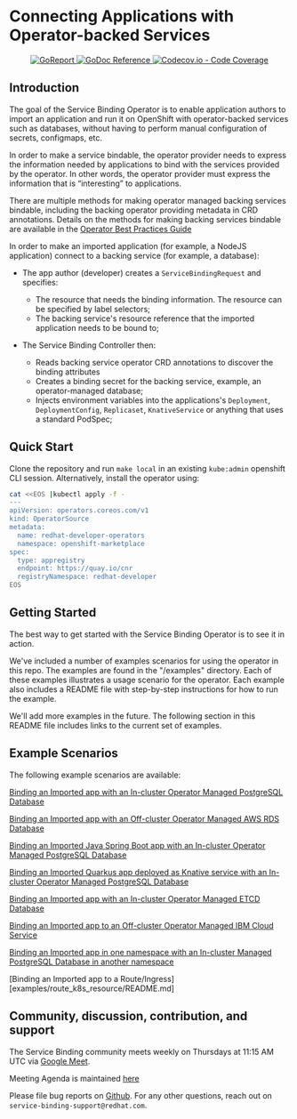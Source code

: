 # Connecting Applications with Operator-backed Services

<p align="center">
    <a alt="GoReport" href="https://goreportcard.com/report/github.com/redhat-developer/service-binding-operator">
        <img alt="GoReport" src="https://goreportcard.com/badge/github.com/redhat-developer/service-binding-operator">
    </a>
    <a href="https://godoc.org/github.com/redhat-developer/service-binding-operator">
        <img alt="GoDoc Reference" src="https://godoc.org/github.com/redhat-developer/service-binding-operator?status.svg">
    </a>
    <a href="https://codecov.io/gh/redhat-developer/service-binding-operator">
        <img alt="Codecov.io - Code Coverage" src="https://codecov.io/gh/redhat-developer/service-binding-operator/branch/master/graph/badge.svg">
    </a>
</p>

## Introduction

The goal of the Service Binding Operator is to enable application authors to
import an application and run it on OpenShift with operator-backed services
such as databases, without having to perform manual configuration of secrets,
configmaps, etc.

In order to make a service bindable, the operator provider needs to express
the information needed by applications to bind with the services provided by
the operator. In other words, the operator provider must express the
information that is “interesting” to applications.

There are multiple methods for making operator managed backing services
bindable, including the backing operator providing metadata in CRD
annotations. Details on the methods for making backing services bindable
are available in the [Operator Best Practices Guide](docs/OperatorBestPractices.md)

In order to make an imported application (for example, a NodeJS application)
connect to a backing service (for example, a database):

* The app author (developer) creates a `ServiceBindingRequest` and specifies:
  * The resource that needs the binding information. The resource can be
    specified by label selectors;
  * The backing service's resource reference that the imported application
    needs to be bound to;

* The Service Binding Controller then:
  * Reads backing service operator CRD annotations to discover the
    binding attributes
  * Creates a binding secret for the backing service, example, an operator-managed database;
  * Injects environment variables into the applications's `Deployment`, `DeploymentConfig`,
    `Replicaset`, `KnativeService` or anything that uses a standard PodSpec;

## Quick Start

Clone the repository and run `make local` in an existing `kube:admin` openshift
CLI session. Alternatively, install the operator using:

``` bash
cat <<EOS |kubectl apply -f -
---
apiVersion: operators.coreos.com/v1
kind: OperatorSource
metadata:
  name: redhat-developer-operators
  namespace: openshift-marketplace
spec:
  type: appregistry
  endpoint: https://quay.io/cnr
  registryNamespace: redhat-developer
EOS
```

## Getting Started

The best way to get started with the Service Binding Operator is to see it in action.

We've included a number of examples scenarios for using the operator in this
repo. The examples are found in the "/examples" directory. Each of these
examples illustrates a usage scenario for the operator. Each example also
includes a README file with step-by-step instructions for how to run the
example.

We'll add more examples in the future. The following section in this README
file includes links to the current set of examples.

## Example Scenarios

The following example scenarios are available:

[Binding an Imported app with an In-cluster Operator Managed PostgreSQL Database](examples/nodejs_postgresql/README.md)

[Binding an Imported app with an Off-cluster Operator Managed AWS RDS Database](examples/nodejs_awsrds_varprefix/README.md)

[Binding an Imported Java Spring Boot app with an In-cluster Operator Managed PostgreSQL Database](examples/java_postgresql_customvar/README.md)

[Binding an Imported Quarkus app deployed as Knative service with an In-cluster Operator Managed PostgreSQL Database](examples/knative_postgresql_customvar/README.md)

[Binding an Imported app with an In-cluster Operator Managed ETCD Database](examples/nodejs_etcd_operator/README.md)

[Binding an Imported app to an Off-cluster Operator Managed IBM Cloud Service](examples/nodejs_ibmcloud_operator/README.md)

[Binding an Imported app in one namespace with an In-cluster Managed PostgreSQL Database in another namespace](examples/nodejs_postgresql_namespaces/README.md)

[Binding an Imported app to a Route/Ingress][examples/route_k8s_resource/README.md]

## Community, discussion, contribution, and support

The Service Binding community meets weekly on Thursdays at 11:15 AM UTC via [Google Meet](https://meet.google.com/jti-pujt-zqs).

Meeting Agenda is maintained [here](https://github.com/redhat-developer/service-binding-operator/issues?q=is%3Aissue+is%3Aopen+label%3Ameeting)

Please file bug reports on [Github](https://github.com/redhat-developer/service-binding-operator/issues/new). For any other questions, reach out on `service-binding-support@redhat.com`.


